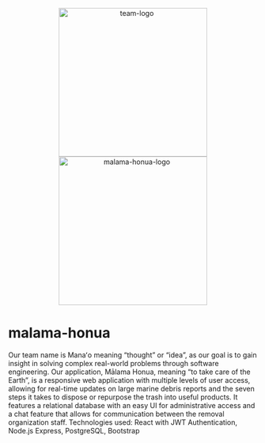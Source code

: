 <p align="center">
  <img src="https://github.com/Manao-Tech/malama-honua/blob/main/Manao_updated.png" alt="team-logo" width="300"/>
  <img src="https://github.com/Manao-Tech/malama-honua/blob/main/MalamaHonua_Piko.png" alt="malama-honua-logo" width="300"/>
</p>

# malama-honua
Our team name is Manaʻo meaning “thought” or “idea”, as our goal is to gain insight in solving complex real-world problems through software engineering. Our application, Mālama Honua, meaning “to take care of the Earth”, is a responsive web application with multiple levels of user access, allowing for real-time updates on large marine debris reports and the seven steps it takes to dispose or repurpose the trash into useful products. It features a relational database with an easy UI for administrative access and a chat feature that allows for communication between the removal organization staff. Technologies used: React with JWT Authentication, Node.js Express, PostgreSQL, Bootstrap
